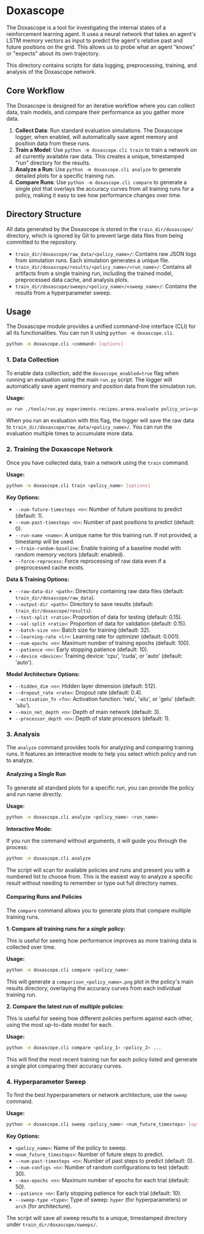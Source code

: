 # Doxascope

The Doxascope is a tool for investigating the internal states of a reinforcement learning agent. It uses a neural
network that takes an agent's LSTM memory vectors as input to predict the agent's relative past and future positions on
the grid. This allows us to probe what an agent "knows" or "expects" about its own trajectory.

This directory contains scripts for data logging, preprocessing, training, and analysis of the Doxascope network.

## Core Workflow

The Doxascope is designed for an iterative workflow where you can collect data, train models, and compare their
performance as you gather more data.

1.  **Collect Data**: Run standard evaluation simulations. The Doxascope logger, when enabled, will automatically save
    agent memory and position data from these runs.
2.  **Train a Model**: Use `python -m doxascope.cli train` to train a network on all currently available raw data. This
    creates a unique, timestamped "run" directory for the results.
3.  **Analyze a Run**: Use `python -m doxascope.cli analyze` to generate detailed plots for a specific training run.
4.  **Compare Runs**: Use `python -m doxascope.cli compare` to generate a single plot that overlays the accuracy curves
    from all training runs for a policy, making it easy to see how performance changes over time.

## Directory Structure

All data generated by the Doxascope is stored in the `train_dir/doxascope/` directory, which is ignored by Git to
prevent large data files from being committed to the repository.

- `train_dir/doxascope/raw_data/<policy_name>/`: Contains raw JSON logs from simulation runs. Each simulation generates
  a unique file.
- `train_dir/doxascope/results/<policy_name>/<run_name>/`: Contains all artifacts from a single training run, including
  the trained model, preprocessed data cache, and analysis plots.
- `train_dir/doxascope/sweeps/<policy_name>/<sweep_name>/`: Contains the results from a hyperparameter sweep.

## Usage

The Doxascope module provides a unified command-line interface (CLI) for all its functionalities. You can run it using
`python -m doxascope.cli`.

```bash
python -m doxascope.cli <command> [options]
```

### 1. Data Collection

To enable data collection, add the `doxascope_enabled=true` flag when running an evaluation using the main `run.py`
script. The logger will automatically save agent memory and position data from the simulation run.

**Usage:**

```bash
uv run ./tools/run.py experiments.recipes.arena.evaluate policy_uri=<path_to_policy> doxascope_enabled=true
```

When you run an evaluation with this flag, the logger will save the raw data to
`train_dir/doxascope/raw_data/<policy_name>/`. You can run the evaluation multiple times to accumulate more data.

### 2. Training the Doxascope Network

Once you have collected data, train a network using the `train` command.

**Usage:**

```bash
python -m doxascope.cli train <policy_name> [options]
```

**Key Options:**

- `--num-future-timesteps <n>`: Number of future positions to predict (default: 1).
- `--num-past-timesteps <n>`: Number of past positions to predict (default: 0).
- `--run-name <name>`: A unique name for this training run. If not provided, a timestamp will be used.
- `--train-random-baseline`: Enable training of a baseline model with random memory vectors (default: enabled).
- `--force-reprocess`: Force reprocessing of raw data even if a preprocessed cache exists.

**Data & Training Options:**

- `--raw-data-dir <path>`: Directory containing raw data files (default: `train_dir/doxascope/raw_data`).
- `--output-dir <path>`: Directory to save results (default: `train_dir/doxascope/results`).
- `--test-split <ratio>`: Proportion of data for testing (default: 0.15).
- `--val-split <ratio>`: Proportion of data for validation (default: 0.15).
- `--batch-size <n>`: Batch size for training (default: 32).
- `--learning-rate <lr>`: Learning rate for optimizer (default: 0.001).
- `--num-epochs <n>`: Maximum number of training epochs (default: 100).
- `--patience <n>`: Early stopping patience (default: 10).
- `--device <device>`: Training device: 'cpu', 'cuda', or 'auto' (default: 'auto').

**Model Architecture Options:**

- `--hidden_dim <n>`: Hidden layer dimension (default: 512).
- `--dropout_rate <rate>`: Dropout rate (default: 0.4).
- `--activation_fn <fn>`: Activation function: 'relu', 'silu', or 'gelu' (default: 'silu').
- `--main_net_depth <n>`: Depth of main network (default: 3).
- `--processor_depth <n>`: Depth of state processors (default: 1).

### 3. Analysis

The `analyze` command provides tools for analyzing and comparing training runs. It features an interactive mode to help
you select which policy and run to analyze.

#### Analyzing a Single Run

To generate all standard plots for a specific run, you can provide the policy and run name directly.

**Usage:**

```bash
python -m doxascope.cli analyze <policy_name> <run_name>
```

**Interactive Mode:**

If you run the command without arguments, it will guide you through the process:

```bash
python -m doxascope.cli analyze
```

The script will scan for available policies and runs and present you with a numbered list to choose from. This is the
easiest way to analyze a specific result without needing to remember or type out full directory names.

#### Comparing Runs and Policies

The `compare` command allows you to generate plots that compare multiple training runs.

**1. Compare all training runs for a _single_ policy:**

This is useful for seeing how performance improves as more training data is collected over time.

**Usage:**

```bash
python -m doxascope.cli compare <policy_name>
```

This will generate a `comparison_<policy_name>.png` plot in the policy's main results directory, overlaying the accuracy
curves from each individual training run.

**2. Compare the latest run of _multiple_ policies:**

This is useful for seeing how different policies perform against each other, using the most up-to-date model for each.

**Usage:**

```bash
python -m doxascope.cli compare <policy_1> <policy_2> ...
```

This will find the most recent training run for each policy listed and generate a single plot comparing their accuracy
curves.

### 4. Hyperparameter Sweep

To find the best hyperparameters or network architecture, use the `sweep` command.

**Usage:**

```bash
python -m doxascope.cli sweep <policy_name> <num_future_timesteps> [options]
```

**Key Options:**

- `<policy_name>`: Name of the policy to sweep.
- `<num_future_timesteps>`: Number of future steps to predict.
- `--num-past-timesteps <n>`: Number of past steps to predict (default: 0).
- `--num-configs <n>`: Number of random configurations to test (default: 30).
- `--max-epochs <n>`: Maximum number of epochs for each trial (default: 50).
- `--patience <n>`: Early stopping patience for each trial (default: 10).
- `--sweep-type <type>`: Type of sweep: `hyper` (for hyperparameters) or `arch` (for architecture).

The script will save all sweep results to a unique, timestamped directory under `train_dir/doxascope/sweeps/`.

